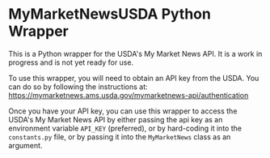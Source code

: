 # MyMarketNewsUSDA Python Wrapper

This is a Python wrapper for the USDA's My Market News API. It is a work in progress and is not yet ready for use.

To use this wrapper, you will need to obtain an API key from the USDA. You can do so by following the instructions at: 
https://mymarketnews.ams.usda.gov/mymarketnews-api/authentication

Once you have your API key, you can use this wrapper to access the USDA's My Market News API by either passing the api 
key as an environment variable `API_KEY` (preferred), or by hard-coding it into the `constants.py` file, or by passing it into
the `MyMarketNews` class as an argument.
